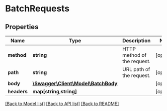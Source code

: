 # BatchRequests

## Properties
Name | Type | Description | Notes
------------ | ------------- | ------------- | -------------
**method** | **string** | HTTP method of the request. | [optional] 
**path** | **string** | URL path of the request. | [optional] 
**body** | [**\Swagger\Client\Model\BatchBody**](BatchBody.md) |  | [optional] 
**headers** | **map[string,string]** |  | [optional] 

[[Back to Model list]](../README.md#documentation-for-models) [[Back to API list]](../README.md#documentation-for-api-endpoints) [[Back to README]](../README.md)


